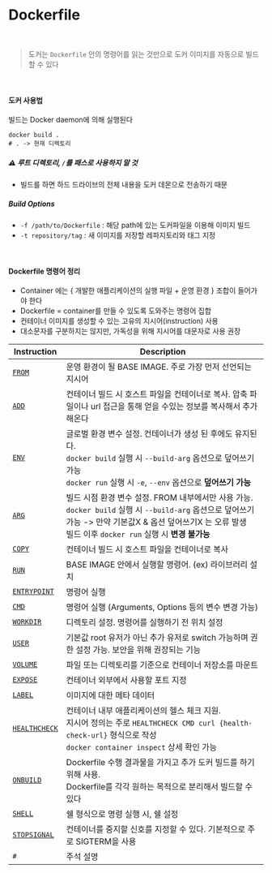 # Dockerfile

<br>



> 도커는 `Dockerfile` 안의 명령어를 읽는 것만으로 도커 이미지를 자동으로 빌드할 수 있다

<br>



#### 도커 사용법

빌드는 Docker daemon에 의해 실행된다

```shell
docker build .
# . -> 현재 디렉토리
```

##### :warning: 루트 디렉토리, `/`를 패스로 사용하지 말 것

- 빌드를 하면 하드 드라이브의 전체 내용을 도커 데몬으로 전송하기 때문

##### Build Options

- `-f /path/to/Dockerfile` : 해당 path에 있는 도커파일을 이용해 이미지 빌드
- `-t repository/tag` : 새 이미지를 저장할 레파지토리와 태그 지정

<br>



#### Dockerfile 명령어 정리

- Container 에는 { 개발한 애플리케이션의 실행 파일 + 운영 환경 } 조합이 들어가야 한다
- Dockerfile = container를 만들 수 있도록 도와주는 명령어 집합
- 컨테이너 이미지를 생성할 수 있는 고유의 지시어(instruction) 사용
- 대소문자를 구분하지는 않지만, 가독성을 위해 지시어를 대문자로 사용 권장

| Instruction                                                                         | Description                                                                                                                                                  |
|-------------------------------------------------------------------------------------|--------------------------------------------------------------------------------------------------------------------------------------------------------------|
| [`FROM`](https://docs.docker.com/reference/dockerfile/#from)                        | 운영 환경이 될 BASE IMAGE. 주로 가장 먼저 선언되는 지시어                                                                                                                       |
| [`ADD`](https://docs.docker.com/reference/dockerfile/#add)                          | 컨테이너 빌드 시 호스트 파일을 컨테이너로 복사. 압축 파일이나 url 접근을 통해 얻을 수있는 정보를 복사해서 추가해온다                                                                                         |
| [`ENV`](https://docs.docker.com/reference/dockerfile/#env)                          | 글로벌 환경 변수 설정. 컨테이너가 생성 된 후에도 유지된다. <br> `docker build` 실행 시 `--build-arg` 옵션으로 덮어쓰기 가능 <br> `docker run` 실행 시 `-e`, `--env` 옵션으로 **덮어쓰기 가능**                 |
| [`ARG`](https://docs.docker.com/reference/dockerfile/#arg)                          | 빌드 시점 환경 변수 설정. FROM 내부에서만 사용 가능.  <br> `docker build` 실행 시 `--build-arg` 옵션으로 덮어쓰기 가능 -> 만약 기본값X & 옵션 덮어쓰기X 는 오류 발생 <br> 빌드 이후 `docker run` 실행 시 **변경 불가능** |
| [`COPY`](https://docs.docker.com/reference/dockerfile/#copy)                        | 컨테이너 빌드 시 호스트 파일을 컨테이너로 복사                                                                                                                                   |
| [`RUN`](https://docs.docker.com/reference/dockerfile/#run)                          | BASE IMAGE 안에서 실행할 명령어. (ex) 라이브러리 설치                                                                                                                        |
| [`ENTRYPOINT`](https://docs.docker.com/reference/dockerfile/#entrypoint)            | 명령어 실행                                                                                                                                                       |
| [`CMD`](https://docs.docker.com/reference/dockerfile/#cmd)                          | 명령어 실행 (Arguments, Options 등의 변수 변경 가능)                                                                                                                      |
| [`WORKDIR`](https://docs.docker.com/reference/dockerfile/#workdir)                  | 디렉토리 설정. 명령어를 실행하기 전 위치 설정                                                                                                                                   |
| [`USER`](https://docs.docker.com/reference/dockerfile/#user)                        | 기본값 root 유저가 아닌 추가 유저로 switch 가능하며 권한 설정 가능. 보안을 위해 권장되는 기능                                                                                                  |
| [`VOLUME`](https://docs.docker.com/reference/dockerfile/#volume)                    | 파일 또는 디렉토리를 기준으로 컨테이너 저장소를 마운트                                                                                                                               |
| [`EXPOSE`](https://docs.docker.com/reference/dockerfile/#expose)                    | 컨테이너 외부에서 사용할 포트 지정                                                                                                                                          |
| [`LABEL`](https://docs.docker.com/reference/dockerfile/#label)                      | 이미지에 대한 메타 데이터                                                                                                                                               |
| [`HEALTHCHECK`](https://docs.docker.com/reference/dockerfile/#healthcheck)          | 컨테이너 내부 애플리케이션의 헬스 체크 지원.  <br> 지시어 정의는 주로 `HEALTHCHECK CMD curl {health-check-url}` 형식으로 작성 <br> `docker container inspect` 상세 확인 가능                        |
| [`ONBUILD`](https://docs.docker.com/reference/dockerfile/#onbuild)                  | Dockerfile 수행 결과물을 가지고 추가 도커 빌드를 하기위해 사용. <br> Dockerfile를 각각 원하는 목적으로 분리해서 빌드할 수 있다                                                                         |
| [`SHELL`](https://docs.docker.com/reference/dockerfile/#shell)                      | 쉘 형식으로 명령 실행 시, 쉘 설정                                                                                                                                         |
| [`STOPSIGNAL`](https://docs.docker.com/reference/dockerfile/#stopsignal)            | 컨테이너를 중지할 신호를 지정할 수 있다. 기본적으로 주로 SIGTERM을 사용                                                                                                                  |
| `#`                                                                                 | 주석 설명                                                                                                                                                        |